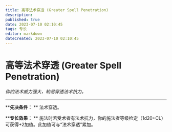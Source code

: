 ```yaml
---
title: 高等法术穿透 (Greater Spell Penetration)
description: 
published: true
date: 2023-07-10 02:10:45
tags: 专长
editor: markdown
dateCreated: 2023-07-10 02:10:45
---
```


# 高等法术穿透 (Greater Spell Penetration)

_你的法术威力强大，较易穿透法术抗力。_

* * *

****先决条件：** ** 法术穿透。

****专长效果：** ** 施法时若受术者有法术抗力，你的施法者等级检定（1d20+CL）可获得+2加值。此加值可与“法术穿透”累加。

